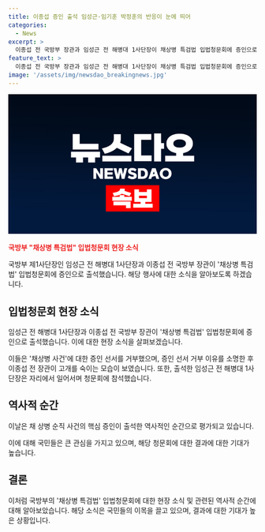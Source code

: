 ```yaml
---
title: 이종섭 증인 출석 임성근·임기훈 박정훈의 반응이 눈에 띄어
categories:
  - News
excerpt: >
  이종섭 전 국방부 장관과 임성근 전 해병대 1사단장이 채상병 특검법 입법청문회에 증인으로 출석하면서 증인 선서를 거부한 사건이 논란이 되고 있다. 두 전장관의 증인 선서 거부 이유에 대한 소명을 기다리는 가운데, 이종섭 전 장관은 출석과 동시에 고개를 숙이는 모습을 보였다. 이에 대한 논란과 관련된 사진영상기획부의 보도는 화제를 모으고 있다.
feature_text: >
  이종섭 전 국방부 장관과 임성근 전 해병대 1사단장이 채상병 특검법 입법청문회에 증인으로 출석하면서 증인 선서를 거부한 사건이 논란이 되고 있다. 두 전장관의 증인 선서 거부 이유에 대한 소명을 기다리는 가운데, 이종섭 전 장관은 출석과 동시에 고개를 숙이는 모습을 보였다. 이에 대한 논란과 관련된 사진영상기획부의 보도는 화제를 모으고 있다.
image: '/assets/img/newsdao_breakingnews.jpg'
---
```


<p><img src="/assets/img/newsdao_breakingnews.jpg" alt="pcversion 속보" /></p>

<p><b><span style="color: #ee2323;">국방부 "채상병 특검법" 입법청문회 현장 소식</span></b></p>

<p>국방부 제1사단장인 임성근 전 해병대 1사단장과 이종섭 전 국방부 장관이 '채상병 특검법' 입법청문회에 증인으로 출석했습니다. 해당 행사에 대한 소식을 알아보도록 하겠습니다.</p>

<h2 data-ke-size="size26">입법청문회 현장 소식</h2>

<p>임성근 전 해병대 1사단장과 이종섭 전 국방부 장관이 '채상병 특검법' 입법청문회에 증인으로 출석했습니다. 이에 대한 현장 소식을 살펴보겠습니다.</p>

<p data-ke-size="size16">이들은 '채상병 사건'에 대한 증인 선서를 거부했으며, 증인 선서 거부 이유를 소명한 후 이종섭 전 장관이 고개를 숙이는 모습이 보였습니다. 또한, 출석한 임성근 전 해병대 1사단장은 자리에서 일어서며 청문회에 참석했습니다.</p>

<h2 data-ke-size="size26">역사적 순간</h2>

<p>이날은 채 상병 순직 사건의 핵심 증인이 출석한 역사적인 순간으로 평가되고 있습니다.</p>

<p data-ke-size="size16">이에 대해 국민들은 큰 관심을 가지고 있으며, 해당 청문회에 대한 결과에 대한 기대가 높습니다.</p>

<h2 data-ke-size="size26">결론</h2>

<p>이처럼 국방부의 '채상병 특검법' 입법청문회에 대한 현장 소식 및 관련된 역사적 순간에 대해 알아보았습니다. 해당 소식은 국민들의 이목을 끌고 있으며, 결과에 대한 기대가 높은 상황입니다.</p>

